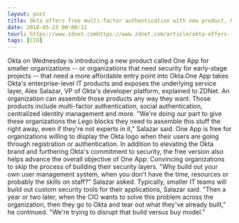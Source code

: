 ```yaml
---
layout: post
title: Okta offers free multi-factor authentication with new product, One App
date: 2018-05-23 00:00:11
tourl: https://www.zdnet.comhttps://www.zdnet.com/article/okta-offers-free-multi-factor-authentication-with-new-product-one-app/
tags: [CIO]
---
```

Okta on Wednesday is introducing a new product called One App for smaller organizations -- or organizations that need security for early-stage projects -- that need a more affordable entry point into Okta.One App takes Okta's enterprise-level IT products and exposes the underlying service layer, Alex Salazar, VP of Okta's developer platform, explained to ZDNet. An organization can assemble those products any way they want. Those products include multi-factor authentication, social authentication, centralized identity management and more. "We're doing our part to give these organizations the Lego blocks they need to assemble this stuff the right away, even if they're not experts in it," Salazar said. One App is free for organizations willing to display the Okta logo when their users are going through registration or authentication. In addition to elevating the Okta brand and furthering Okta's commitment to security, the free version also helps advance the overall objective of One App: Convincing organizations to skip the process of building their security layers. "Why build out your own user management system, when you don't have the time, resources or probably the skills on staff?" Salazar asked. Typically, smaller IT teams will build out custom security tools for their applications, Salazar said. "Then a year or two later, when the CIO wants to solve this problem across the organization, then they go to Okta and tear out what they've already built," he continued. "We're trying to disrupt that build versus buy model."